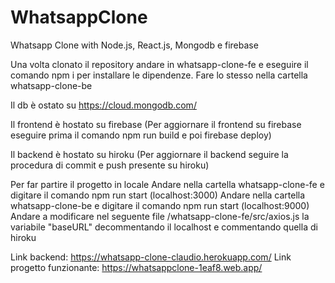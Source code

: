 # WhatsappClone
Whatsapp Clone with Node.js, React.js, Mongodb e firebase

Una volta clonato il repository andare in whatsapp-clone-fe e eseguire il comando npm i per installare le dipendenze.
Fare lo stesso nella cartella whatsapp-clone-be

Il db è ostato su https://cloud.mongodb.com/

Il frontend è hostato su firebase
(Per aggiornare il frontend su firebase eseguire prima il comando npm run build e poi firebase deploy)

Il backend è hostato su hiroku 
(Per aggiornare il backend seguire la procedura di commit e push presente su hiroku)

Per far partire il progetto in locale 
Andare nella cartella whatsapp-clone-fe e digitare il comando npm run start (localhost:3000)
Andare nella cartella whatsapp-clone-be e digitare il comando npm run start (localhost:9000)
Andare a modificare nel seguente file /whatsapp-clone-fe/src/axios.js la variabile "baseURL" decommentando il localhost e commentando quella di hiroku

Link backend: https://whatsapp-clone-claudio.herokuapp.com/
Link progetto funzionante: https://whatsappclone-1eaf8.web.app/

